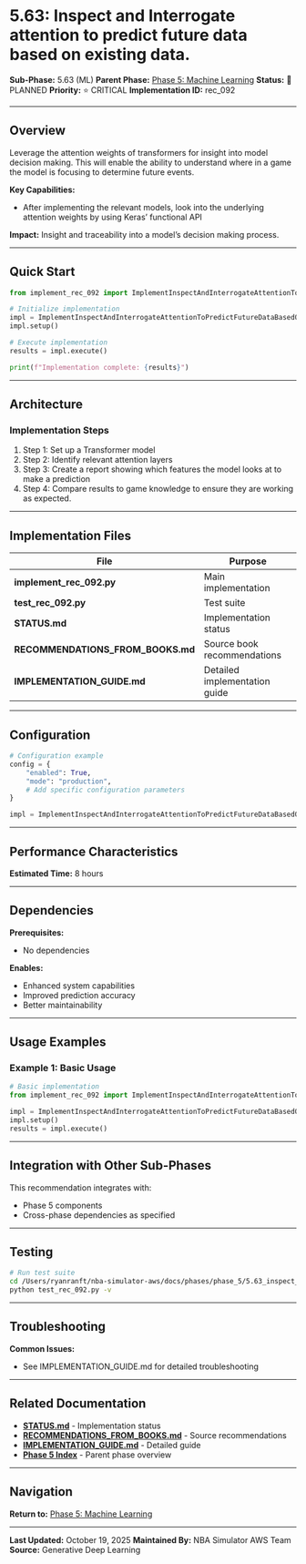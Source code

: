 # 5.63: Inspect and Interrogate attention to predict future data based on existing data.

**Sub-Phase:** 5.63 (ML)
**Parent Phase:** [Phase 5: Machine Learning](../PHASE_5_INDEX.md)
**Status:** 🔵 PLANNED
**Priority:** ⭐ CRITICAL
**Implementation ID:** rec_092

---

## Overview

Leverage the attention weights of transformers for insight into model decision making. This will enable the ability to understand where in a game the model is focusing to determine future events.

**Key Capabilities:**
- After implementing the relevant models, look into the underlying attention weights by using Keras’ functional API

**Impact:**
Insight and traceability into a model’s decision making process.

---

## Quick Start

```python
from implement_rec_092 import ImplementInspectAndInterrogateAttentionToPredictFutureDataBasedOnExistingData

# Initialize implementation
impl = ImplementInspectAndInterrogateAttentionToPredictFutureDataBasedOnExistingData()
impl.setup()

# Execute implementation
results = impl.execute()

print(f"Implementation complete: {results}")
```

---

## Architecture

### Implementation Steps

1. Step 1: Set up a Transformer model
2. Step 2: Identify relevant attention layers
3. Step 3: Create a report showing which features the model looks at to make a prediction
4. Step 4: Compare results to game knowledge to ensure they are working as expected.

---

## Implementation Files

| File | Purpose |
|------|---------|
| **implement_rec_092.py** | Main implementation |
| **test_rec_092.py** | Test suite |
| **STATUS.md** | Implementation status |
| **RECOMMENDATIONS_FROM_BOOKS.md** | Source book recommendations |
| **IMPLEMENTATION_GUIDE.md** | Detailed implementation guide |

---

## Configuration

```python
# Configuration example
config = {
    "enabled": True,
    "mode": "production",
    # Add specific configuration parameters
}

impl = ImplementInspectAndInterrogateAttentionToPredictFutureDataBasedOnExistingData(config=config)
```

---

## Performance Characteristics

**Estimated Time:** 8 hours

---

## Dependencies

**Prerequisites:**
- No dependencies

**Enables:**
- Enhanced system capabilities
- Improved prediction accuracy
- Better maintainability

---

## Usage Examples

### Example 1: Basic Usage

```python
# Basic implementation
from implement_rec_092 import ImplementInspectAndInterrogateAttentionToPredictFutureDataBasedOnExistingData

impl = ImplementInspectAndInterrogateAttentionToPredictFutureDataBasedOnExistingData()
impl.setup()
results = impl.execute()
```

---

## Integration with Other Sub-Phases

This recommendation integrates with:
- Phase 5 components
- Cross-phase dependencies as specified

---

## Testing

```bash
# Run test suite
cd /Users/ryanranft/nba-simulator-aws/docs/phases/phase_5/5.63_inspect_and_interrogate_attention_to_predict_future_data_bas
python test_rec_092.py -v
```

---

## Troubleshooting

**Common Issues:**
- See IMPLEMENTATION_GUIDE.md for detailed troubleshooting

---

## Related Documentation

- **[STATUS.md](STATUS.md)** - Implementation status
- **[RECOMMENDATIONS_FROM_BOOKS.md](RECOMMENDATIONS_FROM_BOOKS.md)** - Source recommendations
- **[IMPLEMENTATION_GUIDE.md](IMPLEMENTATION_GUIDE.md)** - Detailed guide
- **[Phase 5 Index](../PHASE_5_INDEX.md)** - Parent phase overview

---

## Navigation

**Return to:** [Phase 5: Machine Learning](../PHASE_5_INDEX.md)

---

**Last Updated:** October 19, 2025
**Maintained By:** NBA Simulator AWS Team
**Source:** Generative Deep Learning
